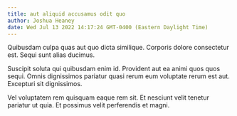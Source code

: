 ```yaml
---
title: aut aliquid accusamus odit quo
author: Joshua Heaney
date: Wed Jul 13 2022 14:17:24 GMT-0400 (Eastern Daylight Time)
---
```

Quibusdam culpa quas aut quo dicta similique. Corporis dolore consectetur est. Sequi sunt alias ducimus.

 Suscipit soluta qui quibusdam enim id. Provident aut ea animi quos quos sequi. Omnis dignissimos pariatur quasi rerum eum voluptate rerum est aut. Excepturi sit dignissimos.

 Vel voluptatem rem quisquam eaque rem sit. Et nesciunt velit tenetur pariatur ut quia. Et possimus velit perferendis et magni.